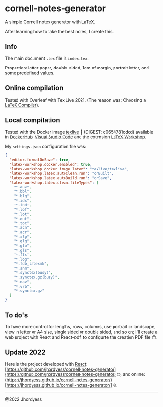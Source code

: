 # cornell-notes-generator

A simple Cornell notes generator with LaTeX.

After learning how to take the best notes, I create this.

## Info

The main document `.tex` file is `index.tex`.

Properties: letter paper, double-sided, 1cm of margin, portrait letter, and some predefined values.

## Online compilation

Tested with [Overleaf](https://www.overleaf.com/) with Tex Live 2021. (The reason was: [Choosing a LaTeX Compiler](https://www.overleaf.com/learn/latex/Choosing_a_LaTeX_Compiler)).

## Local compilation

Tested with the Docker image [texlive](https://hub.docker.com/r/texlive/texlive) 💪 (DIGEST: c0654781cdcd) available in [DockerHub](https://hub.docker.com/), [Visual Studio Code](https://code.visualstudio.com/) and the extension [LaTeX Workshop](https://marketplace.visualstudio.com/items?itemName=James-Yu.latex-workshop).

My `settings.json` configuration file was:

```JSON
{
  "editor.formatOnSave": true,
  "latex-workshop.docker.enabled": true,
  "latex-workshop.docker.image.latex": "texlive/texlive",
  "latex-workshop.latex.autoClean.run": "onBuilt",
  "latex-workshop.latex.autoBuild.run": "onSave",
  "latex-workshop.latex.clean.fileTypes": [
    "*.aux",
    "*.bbl",
    "*.blg",
    "*.idx",
    "*.ind",
    "*.lof",
    "*.lot",
    "*.out",
    "*.toc",
    "*.acn",
    "*.acr",
    "*.alg",
    "*.glg",
    "*.glo",
    "*.gls",
    "*.fls",
    "*.log",
    "*.fdb_latexmk",
    "*.snm",
    "*.synctex(busy)",
    "*.synctex.gz(busy)",
    "*.nav",
    "*.vrb",
    "*.synctex.gz"
  ]
}
```

## To do's

To have more control for lengths, rows, columns, use portrait or landscape, view in letter or A4 size, single sided or double sided, and so on; I'll create a web project with [React](https://reactjs.org/) and [React-pdf](https://react-pdf.org/), to configurte the creation PDF file 😶.

## Update 2022

Here is the project developed with [React](https://reactjs.org/): [https://github.com/jhordyess/cornell-notes-generator](https://github.com/jhordyess/cornell-notes-generator) 🤓, and online: (https://jhordyess.github.io/cornell-notes-generator/)[https://jhordyess.github.io/cornell-notes-generator/] 🌐.

---

@2022 Jhordyess
